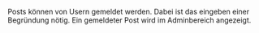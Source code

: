 Posts können von Usern gemeldet werden. Dabei ist das eingeben einer Begründung nötig. Ein gemeldeter Post wird im Adminbereich angezeigt.